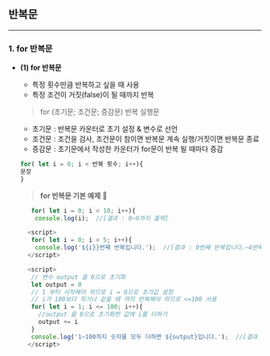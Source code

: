 ## 반복문
-----
### 1. for 반복문 ###
* **(1) for 반복문**
  - 특정 횟수만큼 반복하고 싶을 때 사용
  - 특정 조건이 거짓(false)이 될 때까지 반복

  > for (초기문; 조건문; 증감문)
  > 반복 실행문

    - 초기문 : 반복문 카운터로 초기 설정 & 변수로 선언
    - 조건문 : 조건을 검사, 조건문이 참이면 반복문 계속 실행/거짓이면 반복문 종료
    - 증감문 : 초기문에서 작성한 카운터가 for문이 반복 될 때마다 증감

    ```javascript
    for( let i = 0; i < 반복 횟수; i++){
    문장
    }
    ```

    > **for 반복문 기본 예제** 📌
    ```javascript
       for( let i = 0; i < 10; i++){ 
        console.log(i);  //[결과 : 0~9까지 출력]
    ```
    ```javascript
      <script>
       for( let i = 0; i < 5; i++){ 
        console.log('${i}}번째 반복입니다.');  //[결과 : 0번째 반복입니다.~4번째 반복입니다.출력]
      </script>
    ```
    ```javascript
      <script>
       // 변수 output 을 0으로 초기화
       let output = 0
       // 1 부터 시작해야 하므로 i = 0으로 초기값 설정
       // i가 100보다 작거나 같을 때 까지 반복해야 하므로 <=100 사용
       for( let i = 1; i <= 100; i++){ 
         //output 을 0으로 초기화한 값에 i를 더하기
         output += i
       }
       console.log('1~100까지 숫자를 모두 더하면 ${output}입니다.');  //[결과 :1~100까지 숫자를 모두 더하면 5050입니다.출력]
      </script>
    ```

